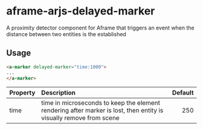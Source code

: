 # aframe-arjs-delayed-marker
 A proximity detector component for Aframe that triggers an event when the distance between two entities is the established

## Usage
```html
<a-marker delayed-marker="time:1000">
...
</a-marker>
```

| Property | Description | Default |
| :------------ |:---------------| -----:|
| time | time in microseconds to keep the element rendering after marker is lost, then entity is visually remove from scene | 250 |